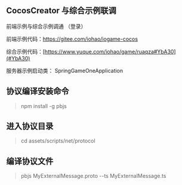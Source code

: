## CocosCreator 与综合示例联调

前端示例与综合示例调通 （登录）

前端示例代码：https://gitee.com/iohao/iogame-cocos

综合示例代码：[https://www.yuque.com/iohao/game/ruaqza#YbA30](#YbA30)

服务器示例启动类： SpringGameOneApplication

## 协议编译安装命令

> npm install -g pbjs

## 进入协议目录

> cd assets/scripts/net/protocol

## 编译协议文件

> pbjs MyExternalMessage.proto --ts MyExternalMessage.ts
